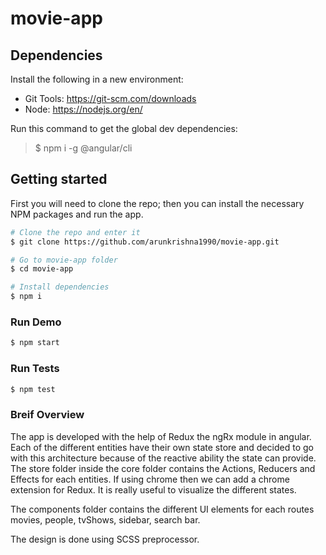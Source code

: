 # movie-app

## Dependencies
Install the following in a new environment:

* Git Tools: https://git-scm.com/downloads
* Node: https://nodejs.org/en/

Run this command to get the global dev dependencies:

> $ npm i -g @angular/cli

## Getting started
First you will need to clone the repo; then you can install the necessary NPM packages and run the app.

```bash
# Clone the repo and enter it
$ git clone https://github.com/arunkrishna1990/movie-app.git

# Go to movie-app folder
$ cd movie-app

# Install dependencies
$ npm i
```
### Run Demo 
```bash
$ npm start
```

### Run Tests
```bash
$ npm test
```

### Breif Overview
The app is developed with the help of Redux the ngRx module in angular. Each of the different entities have their own state store and decided to go with this architecture because of the reactive ability the state can provide. The store folder inside the core folder contains the Actions, Reducers and Effects for each entities. If using chrome then we can add a chrome extension for Redux. It is really useful to visualize the different states.

The components folder contains the different UI elements for each routes movies, people, tvShows, sidebar, search bar.

The design is done using SCSS preprocessor.
